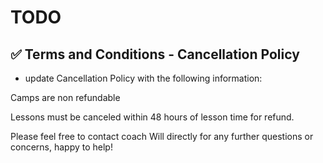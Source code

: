 # TODO

## ✅ Terms and Conditions - Cancellation Policy
- update Cancellation Policy with the following information:

Camps are non refundable 

Lessons must be canceled within 48 hours of lesson time for refund. 

Please feel free to contact coach Will directly for any further questions or concerns, happy to help!